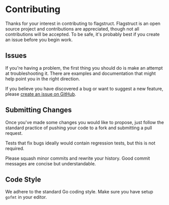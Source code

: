 # Contributing
Thanks for your interest in contributing to flagstruct. Flagstruct is an open source project and contributions are appreciated, though not all contributions will be accepted. To be safe, it's probably best if you create an issue before you begin work.

## Issues
If you're having a problem, the first thing you should do is make an attempt at troubleshooting it. There are examples and documentation that might help point you in the right direction.

If you believe you have discovered a bug or want to suggest a new feature, please [create an issue on GitHub](https://github.com/Benzinga/flagstruct/issues/new).

## Submitting Changes
Once you've made some changes you would like to propose, just follow the standard practice of pushing your code to a fork and submitting a pull request.

Tests that fix bugs ideally would contain regression tests, but this is not required.

Please squash minor commits and rewrite your history. Good commit messages are concise but understandable.

## Code Style
We adhere to the standard Go coding style. Make sure you have setup `gofmt` in your editor.

